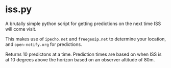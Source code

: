 # iss.py

A brutally simple python script for getting predictions on the next time ISS
will come visit.

This makes use of `ipecho.net` and `freegeoip.net` to determine your location,
and `open-notify.org` for predictions.

Returns 10 predictons at a time.  Prediction times are based on when ISS is at
10 degrees above the horizon based on an observer altitude of 80m.
